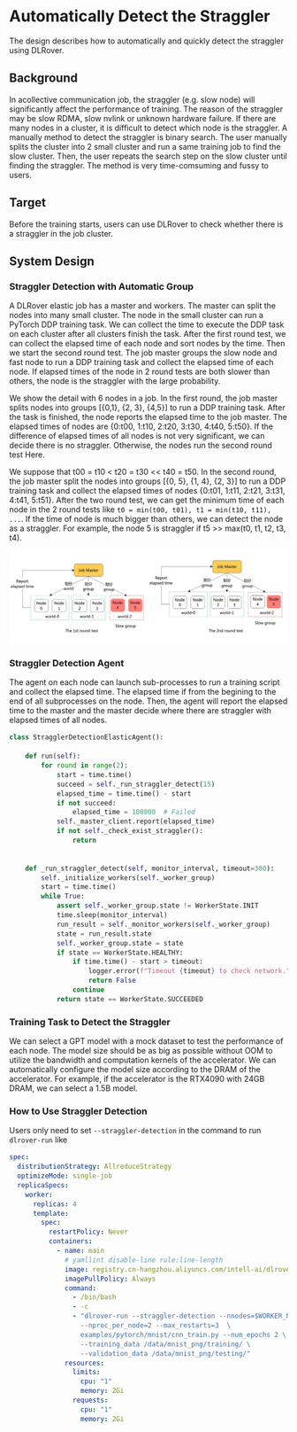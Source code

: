 # Automatically Detect the Straggler

The design describes how to automatically and quickly detect the straggler
using DLRover.

## Background

In acollective communication job, the straggler (e.g. slow node) will significantly
affect the performance of training. The reason of the straggler may be slow RDMA,
slow nvlink or unknown hardware failure.
If there are many nodes in a cluster, it is difficult to detect which node is the straggler.
A manually method to detect the straggler is binary search. The user manually splits the cluster
into 2 small cluster and run a same training job to find the slow cluster. Then, the user
repeats the search step on the slow cluster until finding the straggler. The method is
very time-comsuming and fussy to users.

## Target

Before the training starts, users can use DLRover to check whether there is a straggler
in the job cluster.

## System Design

### Straggler Detection with Automatic Group

A DLRover elastic job has a master and workers. The master can split the nodes into many small
cluster. The node in the small cluster can run a PyTorch DDP training task. We can collect the
time to execute the DDP task on each cluster after all clusters finish the task. After the
first round test, we can collect the elapsed time of each node and sort nodes by the time.
Then we start the second round test. The job master groups the slow node and fast node to run
a DDP training task and collect the elapsed time of each node. If elapsed times of the node
in 2 round tests are both slower than others, the node is the straggler with the large
probability.

We show the detail with 6 nodes in a job. In the first round, the job master splits nodes
into groups [{0,1}, {2, 3}, {4,5}] to run a DDP training task. After the task is finished,
the node reports the elapsed time to the job master. The elapsed times of nodes are
{0:t00, 1:t10, 2:t20, 3:t30, 4:t40, 5:t50}. If the difference of elapsed times of all nodes
is not very significant, we can decide there is no straggler. Otherwise, the nodes run
the second round test Here.

We suppose that t00 = t10 < t20 = t30 << t40 = t50.
In the second round, the job master split the nodes into groups [{0, 5}, {1, 4}, {2, 3}]
to run a DDP training task and collect the elapsed times of nodes {0:t01, 1:t11, 2:t21, 3:t31, 4:t41, 5:t51}.
After the two round test, we can get the minimum time of each node in the 2 round tests like
`t0 = min(t00, t01), t1 = min(t10, t11), ...`. If the time of node is much bigger than others,
we can detect the node as a straggler. For example, the node 5 is straggler if
t5 >> max(t0, t1, t2, t3, t4).

<div align="center">
<img src="../figures/straggler-detection.jpg" alt="Editor" width="800">
</div>

### Straggler Detection Agent

The agent on each node can launch sub-processes to run a training script and collect the elapsed time.
The elapsed time if from the begining to the end of all subprocesses on the node.
Then, the agent will report the elapsed time to the master and the master
decide where there are straggler with elapsed times of all nodes.

```python
class StragglerDetectionElasticAgent():

    def run(self):
        for round in range(2):
            start = time.time()
            succeed = self._run_straggler_detect(15)
            elapsed_time = time.time() - start
            if not succeed:
                elapsed_time = 100000  # Failed
            self._master_client.report(elapsed_time)
            if not self._check_exist_straggler():
                return
            

    def _run_straggler_detect(self, monitor_interval, timeout=300):
        self._initialize_workers(self._worker_group)
        start = time.time()
        while True:
            assert self._worker_group.state != WorkerState.INIT
            time.sleep(monitor_interval)
            run_result = self._monitor_workers(self._worker_group)
            state = run_result.state
            self._worker_group.state = state
            if state == WorkerState.HEALTHY:
                if time.time() - start > timeout:
                    logger.error(f"Timeout {timeout} to check network.")
                    return False
                continue
            return state == WorkerState.SUCCEEDED
```

### Training Task to Detect the Straggler

We can select a GPT model with a mock dataset to test the performance of each node.
The model size should be as big as possible without OOM to utilize the bandwidth and computation
kernels of the accelerator. We can automatically configure the model size according to
the DRAM of the accelerator. For example, if the accelerator is the RTX4090 with 24GB
DRAM, we can select a 1.5B model.

### How to Use Straggler Detection

Users only need to set `--straggler-detection` in the command to run `dlrover-run` like

```yaml
spec:
  distributionStrategy: AllreduceStrategy
  optimizeMode: single-job
  replicaSpecs:
    worker:
      replicas: 4
      template:
        spec:
          restartPolicy: Never
          containers:
            - name: main
              # yamllint disable-line rule:line-length
              image: registry.cn-hangzhou.aliyuncs.com/intell-ai/dlrover:torch201-mnist
              imagePullPolicy: Always
              command:
                - /bin/bash
                - -c
                - "dlrover-run --straggler-detection --nnodes=$WORKER_NUM \
                  --nproc_per_node=2 --max_restarts=3  \
                  examples/pytorch/mnist/cnn_train.py --num_epochs 2 \
                  --training_data /data/mnist_png/training/ \
                  --validation_data /data/mnist_png/testing/"
              resources:
                limits:
                  cpu: "1"
                  memory: 2Gi
                requests:
                  cpu: "1"
                  memory: 2Gi
```
